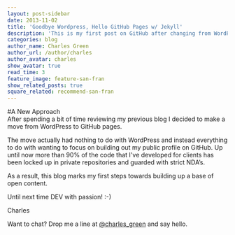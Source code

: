 ```yaml
---
layout: post-sidebar
date: 2013-11-02
title: 'Goodbye Wordpress, Hello GitHub Pages w/ Jekyll'
description: 'This is my first post on GitHub after changing from WordPress to GitHub Pages'
categories: blog
author_name: Charles Green
author_url: /author/charles
author_avatar: charles
show_avatar: true
read_time: 3
feature_image: feature-san-fran
show_related_posts: true
square_related: recommend-san-fran
---
```


#A New Approach  
After spending a bit of time reviewing my previous blog I decided to make a move from WordPress to GitHub pages.  

The move actually had nothing to do with WordPress and instead everything to do with wanting to focus on building out my public profile on GitHub. Up until now more than 90% of the code that I've developed for clients has been locked up in private repositories and guarded with strict NDA’s.

As a result, this blog marks my first steps towards building up a base of open content.

Until next time DEV with passion! :-)

Charles


Want to chat? Drop me a line at [@charles_green](http://www.twitter.com/charles_green) and say hello.
